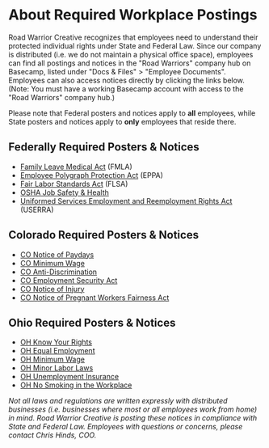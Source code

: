 # About Required Workplace Postings

Road Warrior Creative recognizes that employees need to understand their protected individual rights under State and Federal Law. Since our company is distributed (i.e. we do not maintain a physical office space), employees can find all postings and notices in the "Road Warriors" company hub on Basecamp, listed under "Docs & Files" > "Employee Documents". Employees can also access notices directly by clicking the links below. (Note: You must have a working Basecamp account with access to the "Road Warriors" company hub.)

Please note that Federal posters and notices apply to **all** employees, while State posters and notices apply to **only** employees that reside there.

## Federally Required Posters & Notices

* [Family Leave Medical Act](https://3.basecamp.com/3579237/buckets/1722349/uploads/390508400) (FMLA)
* [Employee Polygraph Protection Act](https://3.basecamp.com/3579237/buckets/1722349/uploads/390503702) (EPPA)
* [Fair Labor Standards Act](https://3.basecamp.com/3579237/buckets/1722349/uploads/390497254) (FLSA)
* [OSHA Job Safety & Health](https://3.basecamp.com/3579237/buckets/1722349/uploads/390497246)
* [Uniformed Services Employment and Reemployment Rights Act](https://3.basecamp.com/3579237/buckets/1722349/uploads/390497233) (USERRA)

## Colorado Required Posters & Notices

* [CO Notice of Paydays](https://3.basecamp.com/3579237/buckets/1722349/uploads/390503040)
* [CO Minimum Wage](https://3.basecamp.com/3579237/buckets/1722349/uploads/390502523)
* [CO Anti-Discrimination](https://3.basecamp.com/3579237/buckets/1722349/uploads/390502515)
* [CO Employment Security Act](https://3.basecamp.com/3579237/buckets/1722349/uploads/390502509)
* [CO Notice of Injury](https://3.basecamp.com/3579237/buckets/1722349/uploads/390502505)
* [CO Notice of Pregnant Workers Fairness Act](https://3.basecamp.com/3579237/buckets/1722349/uploads/390502499)

## Ohio Required Posters & Notices

* [OH Know Your Rights](https://3.basecamp.com/3579237/buckets/1722349/uploads/390509593)
* [OH Equal Employment](https://3.basecamp.com/3579237/buckets/1722349/uploads/390507837)
* [OH Minimum Wage](https://3.basecamp.com/3579237/buckets/1722349/uploads/390507811)
* [OH Minor Labor Laws](https://3.basecamp.com/3579237/buckets/1722349/uploads/390507805)
* [OH Unemployment Insurance](https://3.basecamp.com/3579237/buckets/1722349/uploads/390507803)
* [OH No Smoking in the Workplace](https://3.basecamp.com/3579237/buckets/1722349/uploads/390507800)

_Not all laws and regulations are written expressly with distributed businesses (i.e. businesses where most or all employees work from home) in mind. Road Warrior Creative is posting these notices in compliance with State and Federal Law. Employees with questions or concerns, please contact Chris Hinds, COO._
